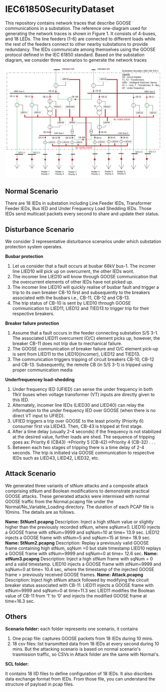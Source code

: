# IEC61850SecurityDataset
This repository contains network traces that describe GOOSE communications in a substation. The reference one-diagram used for generating the network traces is shown in Figure 1. It consists of 4-buses, and 18 LEDs. The line feeders (1-6) are connected to different loads while the rest of the feeders connect to other nearby substations to provide redundancy. The IEDs communicate among themselves using the GOOSE protocol defined in the IEC 61850 standard. Based on the substation diagram, we consider three scenarios to generate the network traces

![one-line substation diagram](one_line.png)


## Normal Scenario
There are 18 IEDs in substation including Line Feeder IEDs, Transformer Feeder IEDs, Bus IED and Under Frequency Load Shedding IEDs.
Those IEDs send multicast packets every second to share and update their status. 
## Disturbance Scenario

We consider 3 representative disturbance scenarios under which substation protection system operates. 

**Busbar protection** 

1. Let us consider that a fault occurs at busbar 66kV bus-1. The incomer line LIED10 will pick up on overcurrent, the other IEDs wont.
2. The incomer line LIED10 will know through GOOSE communication that the overcurrent elements of other IEDs have not picked up.
3. The incomer line LIED10 will quickly realise of busbar fault and trigger a trip to its own breaker CB-10 first and subsequently to the breakers associated with the busbars i.e., CB-11, CB-12 and CB-13.
4. The trip status of CB-10 is sent by LIED10 through GOOSE communication to LIED11, LIED12 and TIED13 to trigger trip for their respective breakers.

**Breaker failure protection**

1. Assume that a fault occurs in the feeder connecting substation S/S 3-1. The associated LIED11 overcurrent (O/C) element picks up, however, the breaker CB-11 does not trip due to mechanical failure.
2. The GOOSE communication of breaker failure and O/C element pick-up is sent from LIED11 to the LIED10(incomer), LIED12 and TIED13.
3. The communication triggers tripping of circuit breakers CB-10, CB-12 and CB-13. Subsequently, the remote CB (in S/S 3-1) is tripped using proper communication media

**Underfrequencey load-shedding**
1. Under frequency IED (UFIED) can sense the under frequency in both 11kV buses when voltage transformer (VT) inputs are directly given to this IED.
2. Alternately, incomer line IEDs (LIED30 and LIED40) can relay the information to the under frequency IED over GOOSE (when there is no direct VT input to UFIED).
3. UFIED triggers a trip over GOOSE to the least priority (Priority 6) consumer first via LIED43. Then, CB-43 is tripped at first stage.
4. After a time delay (usually 2-4 seconds) if the frequency is not stabilized at the desired value, further loads are shed. The sequence of tripping goes as: Priority 6 (CB43) →Priority 5 (CB-42)→Priority 4 (CB-32) . . .
5. Between each two stages of tripping there is a time delay of 2-4 seconds. The trip is initiated via GOOSE communication to respective IEDs such as LIED43, LIED42, LIED32, etc.


## Attack Scenario

We generated three variants of stNum attacks and a composite attack comprising stNum and Boolean modifications to demonstrate practical GOOSE attacks. These generated attacks were intermixed with normal GOOSE traffic from the Normal.pcapng file under the Normal/No_Variable_Loading directory. The duration of each PCAP file is 10mins. The details are as follows.

**Name: StNum1.pcapng**
Description: Inject a high stNum value or slightly higher than the previously recorded stNum, where sqNum≠0.
	LIED10 injects a GOOSE frame with stNum=9999 and sqNum=10 at time= 13.9 sec.
	LIED12 injects a GOOSE frame with stNum=5 and sqNum=15 at time= 18.9 sec.
**Name: StNum2.pcapng**
Description: Replay a previously valid GOOSE frame containing high stNum, sqNum =0 but stale timestamp
	LIED10 replays a GOOSE frame with stNum=9999 and sqNum=0 at time= 12.6 sec.
**Name: stNum3.pcapng**
Description:  Inject a high stNum frame with sqNum = 0 and a valid timestamp.
	LIED10 injects a GOOSE frame with stNum=9999 and sqNum=0 at time= 10.4 sec, where the timestamp of the injected GOOSE frame > previously received GOOSE frames.
**Name: Attack.pcapng**
Description: Inject high stNum attack followed by modifying the circuit breaker status associated with CB-11. 
	LIED11 injects a GOOSE frame with stNum=9999 and sqNum=0 at time=11.3 sec
	LIED11 modifies the Boolean value of CB-11 from ‘1’ to ‘0’ and injects the modified GOOSE frame at time=16.3 sec. 


## Others

**Scenario folder:**  each folder represents one scenario, it contains

	
1. One pcap file: captures GOOSE packets from 18 IEDs during 10 mins. 	
2. 18 csv files: list transmitted data from 18 IEDs at every second during 10 mins. But the attacking scenario is based on normal scenario's trasmission traffic, so CSVs in Attack folder are the same with Normal's.

**SCL folder:**
	
It contains 18 IID files to define configuration of 18 IEDs. It also discribes data exchange format from IEDs. From those file, you can understand the structure of payload in pcap files.


